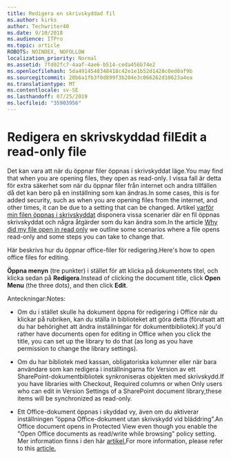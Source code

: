```yaml
---
title: Redigera en skrivskyddad fil
ms.author: kirks
author: Techwriter40
ms.date: 9/10/2018
ms.audience: ITPro
ms.topic: article
ROBOTS: NOINDEX, NOFOLLOW
localization_priority: Normal
ms.assetid: 7fd02fc7-4aaf-4ae6-b514-ceda456b74e2
ms.openlocfilehash: 5da4914548348418c42e1e1b52d1428c0ed0af9b
ms.sourcegitcommit: 20b6a1fb3f0d899f3b204e3c066262d10623a4ea
ms.translationtype: MT
ms.contentlocale: sv-SE
ms.lasthandoff: 07/25/2019
ms.locfileid: "35903956"
---
```

# <a name="edit-a-read-only-file"></a><span data-ttu-id="fc5f8-102">Redigera en skrivskyddad fil</span><span class="sxs-lookup"><span data-stu-id="fc5f8-102">Edit a read-only file</span></span>

<span data-ttu-id="fc5f8-103">Det kan vara att när du öppnar filer öppnas i skrivskyddat läge.</span><span class="sxs-lookup"><span data-stu-id="fc5f8-103">You may find that when you are opening files, they open as read-only.</span></span> <span data-ttu-id="fc5f8-104">I vissa fall är detta för extra säkerhet som när du öppnar filer från internet och andra tillfällen då det kan bero på en inställning som kan ändras.</span><span class="sxs-lookup"><span data-stu-id="fc5f8-104">In some cases, this is for added security, such as when you are opening files from the internet, and other times, it can be due to a setting that can be changed.</span></span> <span data-ttu-id="fc5f8-105">Artikel [varför min filen öppnas i skrivskyddat](https://support.office.com/article/Why-did-my-file-open-read-only-3ab4b792-da50-4b38-8628-14c64e1f1d15) disponera vissa scenarier där en fil öppnas skrivskyddat och några åtgärder som du kan ändra som.</span><span class="sxs-lookup"><span data-stu-id="fc5f8-105">In the article [Why did my file open in read only](https://support.office.com/article/Why-did-my-file-open-read-only-3ab4b792-da50-4b38-8628-14c64e1f1d15) we outline some scenarios where a file opens read-only and some steps you can take to change that.</span></span>

<span data-ttu-id="fc5f8-106">Här beskrivs hur du öppnar office-filer för redigering.</span><span class="sxs-lookup"><span data-stu-id="fc5f8-106">Here's how to open office files for editing.</span></span>

<span data-ttu-id="fc5f8-107">**Öppna menyn** (tre punkter) i stället för att klicka på dokumentets titel, och klicka sedan på **Redigera**.</span><span class="sxs-lookup"><span data-stu-id="fc5f8-107">Instead of clicking the document title, click **Open Menu** (the three dots), and then click **Edit**.</span></span>

<span data-ttu-id="fc5f8-108">Anteckningar:</span><span class="sxs-lookup"><span data-stu-id="fc5f8-108">Notes:</span></span>

- <span data-ttu-id="fc5f8-109">Om du i stället skulle ha dokument öppna för redigering i Office när du klickar på rubriken, kan du ställa in biblioteket att göra detta (förutsatt att du har behörighet att ändra inställningar för dokumentbibliotek).</span><span class="sxs-lookup"><span data-stu-id="fc5f8-109">If you'd rather have documents open for editing in Office when you click the title, you can set up the library to do that (as long as you have permission to change the library settings).</span></span>

- <span data-ttu-id="fc5f8-110">Om du har bibliotek med kassan, obligatoriska kolumner eller när bara användare som kan redigera i inställningarna för Version av ett SharePoint-dokumentbibliotek synkroniseras objekten med skrivskydd.</span><span class="sxs-lookup"><span data-stu-id="fc5f8-110">If you have libraries with Checkout, Required columns or when Only users who can edit in Version Settings of a SharePoint document library,these items will be synchronized as read-only.</span></span>

- <span data-ttu-id="fc5f8-111">Ett Office-dokument öppnas i skyddad vy, även om du aktiverar inställningen ”öppna Office-dokument utan skrivskydd vid bläddring”.</span><span class="sxs-lookup"><span data-stu-id="fc5f8-111">An Office document opens in Protected View even though you enable the "Open Office documents as read/write while browsing" policy setting.</span></span> <span data-ttu-id="fc5f8-112">Mer information finns i den här [artikel.](https://support.microsoft.com/help/983047/an-office-document-opens-in-protected-view-even-though-you-enable-the)</span><span class="sxs-lookup"><span data-stu-id="fc5f8-112">For more information, please refer to this [article.](https://support.microsoft.com/help/983047/an-office-document-opens-in-protected-view-even-though-you-enable-the)</span></span>

